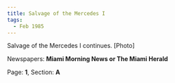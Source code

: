 ```yaml
---  
title: Salvage of the Mercedes I  
tags:  
  - Feb 1985  
---  
```

  
Salvage of the Mercedes I continues. [Photo]  
  
Newspapers: **Miami Morning News or The Miami Herald**  
  
Page: **1**, Section: **A** 
